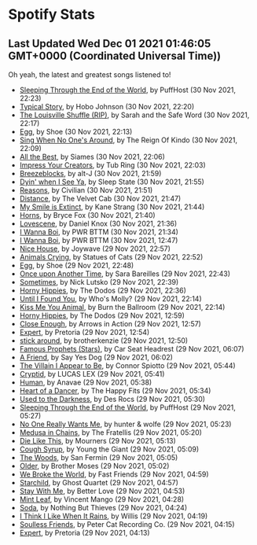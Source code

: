 
# Spotify Stats
## Last Updated Wed Dec 01 2021 01:46:05 GMT+0000 (Coordinated Universal Time))

Oh yeah, the latest and greatest songs listened to!

- [Sleeping Through the End of the World](https://www.last.fm/music/PuffHost/_/Sleeping+Through+the+End+of+the+World), by PuffHost (30 Nov 2021, 22:23)
- [Typical Story](https://www.last.fm/music/Hobo+Johnson/_/Typical+Story), by Hobo Johnson (30 Nov 2021, 22:20)
- [The Louisville Shuffle (RIP)](https://www.last.fm/music/Sarah+and+the+Safe+Word/_/The+Louisville+Shuffle+(RIP)), by Sarah and the Safe Word (30 Nov 2021, 22:17)
- [Egg](https://www.last.fm/music/Shoe/_/Egg), by Shoe (30 Nov 2021, 22:13)
- [Sing When No One's Around](https://www.last.fm/music/The+Reign+Of+Kindo/_/Sing+When+No+One%27s+Around), by The Reign Of Kindo (30 Nov 2021, 22:09)
- [All the Best](https://www.last.fm/music/Siames/_/All+the+Best), by Siames (30 Nov 2021, 22:06)
- [Impress Your Creators](https://www.last.fm/music/Tub+Ring/_/Impress+Your+Creators), by Tub Ring (30 Nov 2021, 22:03)
- [Breezeblocks](https://www.last.fm/music/alt-J/_/Breezeblocks), by alt-J (30 Nov 2021, 21:59)
- [Dyin' when I See Ya](https://www.last.fm/music/Sleep+State/_/Dyin%27+when+I+See+Ya), by Sleep State (30 Nov 2021, 21:55)
- [Reasons](https://www.last.fm/music/Civilian/_/Reasons), by Civilian (30 Nov 2021, 21:51)
- [Distance](https://www.last.fm/music/The+Velvet+Cab/_/Distance), by The Velvet Cab (30 Nov 2021, 21:47)
- [My Smile is Extinct](https://www.last.fm/music/Kane+Strang/_/My+Smile+is+Extinct), by Kane Strang (30 Nov 2021, 21:44)
- [Horns](https://www.last.fm/music/Bryce+Fox/_/Horns), by Bryce Fox (30 Nov 2021, 21:40)
- [Lovescene](https://www.last.fm/music/Daniel+Knox/_/Lovescene), by Daniel Knox (30 Nov 2021, 21:36)
- [I Wanna Boi](https://www.last.fm/music/PWR+BTTM/_/I+Wanna+Boi), by PWR BTTM (30 Nov 2021, 21:34)
- [I Wanna Boi](https://www.last.fm/music/PWR+BTTM/_/I+Wanna+Boi), by PWR BTTM (30 Nov 2021, 12:47)
- [Nice House](https://www.last.fm/music/Joywave/_/Nice+House), by Joywave (29 Nov 2021, 22:57)
- [Animals Crying](https://www.last.fm/music/Statues+of+Cats/_/Animals+Crying), by Statues of Cats (29 Nov 2021, 22:52)
- [Egg](https://www.last.fm/music/Shoe/_/Egg), by Shoe (29 Nov 2021, 22:48)
- [Once upon Another Time](https://www.last.fm/music/Sara+Bareilles/_/Once+upon+Another+Time), by Sara Bareilles (29 Nov 2021, 22:43)
- [Sometimes](https://www.last.fm/music/Nick+Lutsko/_/Sometimes), by Nick Lutsko (29 Nov 2021, 22:39)
- [Horny Hippies](https://www.last.fm/music/The+Dodos/_/Horny+Hippies), by The Dodos (29 Nov 2021, 22:36)
- [Until I Found You](https://www.last.fm/music/Who%27s+Molly%3F/_/Until+I+Found+You), by Who's Molly? (29 Nov 2021, 22:14)
- [Kiss Me You Animal](https://www.last.fm/music/Burn+the+Ballroom/_/Kiss+Me+You+Animal), by Burn the Ballroom (29 Nov 2021, 22:14)
- [Horny Hippies](https://www.last.fm/music/The+Dodos/_/Horny+Hippies), by The Dodos (29 Nov 2021, 12:59)
- [Close Enough](https://www.last.fm/music/Arrows+in+Action/_/Close+Enough), by Arrows in Action (29 Nov 2021, 12:57)
- [Expert](https://www.last.fm/music/Pretoria/_/Expert), by Pretoria (29 Nov 2021, 12:54)
- [stick around](https://www.last.fm/music/brotherkenzie/_/stick+around), by brotherkenzie (29 Nov 2021, 12:50)
- [Famous Prophets (Stars)](https://www.last.fm/music/Car+Seat+Headrest/_/Famous+Prophets+(Stars)), by Car Seat Headrest (29 Nov 2021, 06:07)
- [A Friend](https://www.last.fm/music/Say+Yes+Dog/_/A+Friend), by Say Yes Dog (29 Nov 2021, 06:02)
- [The Villain I Appear to Be](https://www.last.fm/music/Connor+Spiotto/_/The+Villain+I+Appear+to+Be), by Connor Spiotto (29 Nov 2021, 05:44)
- [Cryptid](https://www.last.fm/music/LUCAS+LEX/_/Cryptid), by LUCAS LEX (29 Nov 2021, 05:41)
- [Human](https://www.last.fm/music/Anavae/_/Human), by Anavae (29 Nov 2021, 05:38)
- [Heart of a Dancer](https://www.last.fm/music/The+Happy+Fits/_/Heart+of+a+Dancer), by The Happy Fits (29 Nov 2021, 05:34)
- [Used to the Darkness](https://www.last.fm/music/Des+Rocs/_/Used+to+the+Darkness), by Des Rocs (29 Nov 2021, 05:30)
- [Sleeping Through the End of the World](https://www.last.fm/music/PuffHost/_/Sleeping+Through+the+End+of+the+World), by PuffHost (29 Nov 2021, 05:27)
- [No One Really Wants Me](https://www.last.fm/music/hunter+&+wolfe/_/No+One+Really+Wants+Me), by hunter & wolfe (29 Nov 2021, 05:23)
- [Medusa in Chains](https://www.last.fm/music/The+Fratellis/_/Medusa+in+Chains), by The Fratellis (29 Nov 2021, 05:20)
- [Die Like This](https://www.last.fm/music/Mourners/_/Die+Like+This), by Mourners (29 Nov 2021, 05:13)
- [Cough Syrup](https://www.last.fm/music/Young+the+Giant/_/Cough+Syrup), by Young the Giant (29 Nov 2021, 05:09)
- [The Woods](https://www.last.fm/music/San+Fermin/_/The+Woods), by San Fermin (29 Nov 2021, 05:05)
- [Older](https://www.last.fm/music/Brother+Moses/_/Older), by Brother Moses (29 Nov 2021, 05:02)
- [We Broke the World](https://www.last.fm/music/Fast+Friends/_/We+Broke+the+World), by Fast Friends (29 Nov 2021, 04:59)
- [Starchild](https://www.last.fm/music/Ghost+Quartet/_/Starchild), by Ghost Quartet (29 Nov 2021, 04:57)
- [Stay With Me](https://www.last.fm/music/Better+Love/_/Stay+With+Me), by Better Love (29 Nov 2021, 04:53)
- [Mint Leaf](https://www.last.fm/music/Vincent+Mango/_/Mint+Leaf), by Vincent Mango (29 Nov 2021, 04:28)
- [Soda](https://www.last.fm/music/Nothing+But+Thieves/_/Soda), by Nothing But Thieves (29 Nov 2021, 04:24)
- [I Think I Like When It Rains](https://www.last.fm/music/Willis/_/I+Think+I+Like+When+It+Rains), by Willis (29 Nov 2021, 04:19)
- [Soulless Friends](https://www.last.fm/music/Peter+Cat+Recording+Co./_/Soulless+Friends), by Peter Cat Recording Co. (29 Nov 2021, 04:15)
- [Expert](https://www.last.fm/music/Pretoria/_/Expert), by Pretoria (29 Nov 2021, 04:13)

